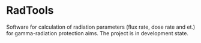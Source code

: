 # RadTools
Software for calculation of radiation parameters (flux rate, dose rate and et.) for gamma-radiation protection aims. The project is in development state.
